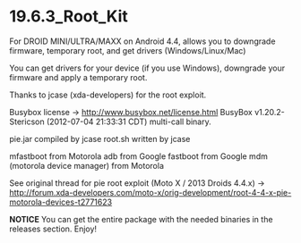19.6.3_Root_Kit
===============

For DROID MINI/ULTRA/MAXX on Android 4.4, allows you to downgrade firmware, temporary root, and get drivers (Windows/Linux/Mac)




You can get drivers for your device (if you use Windows), downgrade your firmware and apply a temporary root.

Thanks to jcase (xda-developers) for the root exploit.


Busybox license -> http://www.busybox.net/license.html
BusyBox v1.20.2-Stericson (2012-07-04 21:33:31 CDT) multi-call binary.


pie.jar compiled by jcase
root.sh written by jcase

mfastboot from Motorola
adb from Google
fastboot from Google
mdm (motorola device manager) from Motorola

See original thread for pie root exploit (Moto X / 2013 Droids 4.4.x) -> http://forum.xda-developers.com/moto-x/orig-development/root-4-4-x-pie-motorola-devices-t2771623






**NOTICE**
You can get the entire package with the needed binaries in the releases section. Enjoy!
